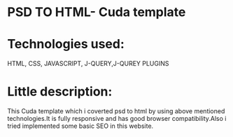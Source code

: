 # PSD TO HTML- Cuda template

# Technologies used:
HTML, CSS, JAVASCRIPT, J-QUERY,J-QUREY PLUGINS

# Little description:
This Cuda template which i coverted psd to html by using above mentioned technologies.It is fully responsive and has good browser compatibility.Also i tried implemented some basic SEO in this website. 